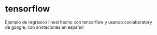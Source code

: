 # tensorflow
Ejemplo de regresion lineal hecho con tensorflow y usando coolaboratory de google, con anotaciones en español 
